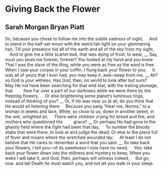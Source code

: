 # Giving Back the Flower
## Sarah Morgan Bryan Piatt
So, because you chose to follow me into the subtle sadness of night,
    And to stand in the half-set moon with the weird fall-light on your
glimmering hair,
Till your presence hid all of the earth and all of the sky from my sight,
    And to give me a little scarlet bud, that was dying of frost, to wear,
 __
Say, must you taunt me forever, forever? You looked at my hand and you knew
    That I was the slave of the Ring, while you were as free as the wind is
free.
When I saw your corpse in your coffin, I flung back your flower to you;
    It was all of yours that I ever had; you may keep it, and—keep from me.
 __
Ah? so God is your witness. Has God, then, no world to look after but ours?
    May He not have been searching for that wild stat, with the trailing
plumage, that
        flew
Far over a part of our darkness while we were there by the freezing flowers,
    Or else brightening some planet’s luminous rings, instead of thinking of
you?
 __
Or, if He was near us at all, do you think that He would sit listening there
    Because you sang “Hear me, Norma,” to a woman in jewels and lace,
While, so close to us, down in another street, in the wet, unlighted air,
    There were children crying for bread and fire, and mothers who questioned
His
        grace?
 __
Or perhaps He had gone to the ghastly field where the fight had been that day,
    To number the bloody stabs that were there, to look at and judge the dead;
Or else to the place full of fever and moans where the wretched wounded lay;
    At least I do not believe that He cares to remember a word that you said.
 __
So take back your flowers, I tell you—of its sweetness I now have no need;
    Yes; take back your flower down into the stillness and mystery to keep;
When you wake I will take it, and God, then, perhaps will witness indeed,
    But go, now, and tell Death he must watch you, and not let you walk in
your sleep.
